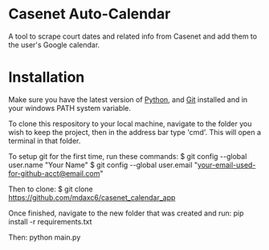# Casenet Auto-Calendar
A tool to scrape court dates and related info from Casenet and add them to the user's Google calendar. 


# Installation

Make sure you have the latest version of [Python](https://www.python.org/downloads/), and [Git](https://git-scm.com/downloads) installed and in your windows PATH system variable.

To clone this respository to your local machine, navigate to the folder you wish to keep the project, then in the address bar type 'cmd'. This will open a terminal in that folder. 

To setup git for the first time, run these commands:
	$ git config --global user.name "Your Name"
	$ git config --global user.email "your-email-used-for-github-acct@email.com"

Then to clone:
	$ git clone https://github.com/mdaxc6/casenet_calendar_app

Once finished, navigate to the new folder that was created and run:
	pip install -r requirements.txt

Then:
	python main.py


